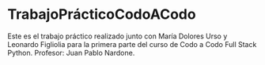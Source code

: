 # TrabajoPrácticoCodoACodo
Este es el trabajo práctico realizado junto con María Dolores Urso y Leonardo Figliolia para la primera parte del curso de Codo a Codo Full Stack Python. Profesor: Juan Pablo Nardone.
